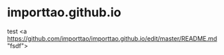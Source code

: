 # importtao.github.io
test
<a https://github.com/importtao/importtao.github.io/edit/master/README.md "fsdf">
